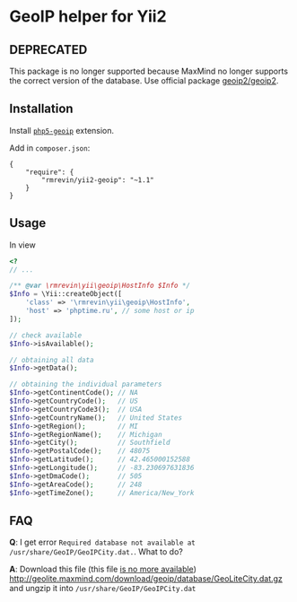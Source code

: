 GeoIP helper for Yii2
===============================

DEPRECATED
----------
This package is no longer supported because MaxMind no longer supports the correct version of the database.
Use official package [geoip2/geoip2](http://maxmind.github.io/GeoIP2-php/).

Installation
------------
Install [`php5-geoip`](http://php.net/manual/ru/geoip.setup.php) extension.

Add in `composer.json`:
```
{
    "require": {
        "rmrevin/yii2-geoip": "~1.1"
    }
}
```

Usage
-----
In view
```php
<?
// ...

/** @var \rmrevin\yii\geoip\HostInfo $Info */
$Info = \Yii::createObject([
    'class' => '\rmrevin\yii\geoip\HostInfo',
    'host' => 'phptime.ru', // some host or ip
]);

// check available
$Info->isAvailable();

// obtaining all data
$Info->getData();

// obtaining the individual parameters
$Info->getContinentCode(); // NA
$Info->getCountryCode();   // US
$Info->getCountryCode3();  // USA
$Info->getCountryName();   // United States
$Info->getRegion();        // MI
$Info->getRegionName();    // Michigan
$Info->getCity();          // Southfield
$Info->getPostalCode();    // 48075
$Info->getLatitude();      // 42.465000152588
$Info->getLongitude();     // -83.230697631836
$Info->getDmaCode();       // 505
$Info->getAreaCode();      // 248
$Info->getTimeZone();      // America/New_York
```

FAQ
---

__Q__: I get error `Required database not available at /usr/share/GeoIP/GeoIPCity.dat.`. What to do?

__A__: Download this file (this file [is no more available](https://support.maxmind.com/geolite-legacy-discontinuation-notice/)) http://geolite.maxmind.com/download/geoip/database/GeoLiteCity.dat.gz and ungzip it into `/usr/share/GeoIP/GeoIPCity.dat`

